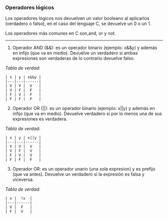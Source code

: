 ### Operadores lógicos

Los operadores lógicos nos devuelven un valor booleano al aplicarlos (verdadero o falso), en el caso del lenguaje C, se devuelve un 0 o un 1.

Los operadores más comunes en C son,and, or y not.

---

1. Operador AND (&&): es un operador binario (ejemplo: x&&y) y además en infijo (que va en medio).
Devuelve un verdadero si ambas expresiones son verdaderas de lo contrario devuelve falso.

*Tabla de verdad:*

    | x | y | x&&y |
    |---|---|------|
    | V | V |  V   |
    | V | F |  F   |
    | F | V |  F   |
    | F | F |  F   |

2. Operador OR (||):  es un operador binario (ejemplo: x||y) y además en infijo (que va en medio). Devuelve verdadero si por lo menos una de sus expresiones es verdadera.

*Tabla de verdad:*

    | x | y | x||y |
    |---|---|------|
    | V | V |  V   |
    | V | F |  V   |
    | F | V |  V   |
    | F | F |  F   |

3. Operador OR: es un operador unario (una sola expresion) y es prefijo (que va antes). Devuelve un verdadero si la expresión es falsa y viceversa.

*Tabla de verdad:*

    | x |  !x  |
    |---|------|
    | V |  F   |
    | F |  V   |
   



